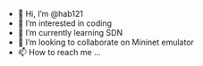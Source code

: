 - 👋 Hi, I’m @hab121
- 👀 I’m interested in coding
- 🌱 I’m currently learning SDN
- 💞️ I’m looking to collaborate on Mininet emulator
- 📫 How to reach me ...

<!---
hab121/hab121 is a ✨ special ✨ repository because its `README.md` (this file) appears on your GitHub profile.
You can click the Preview link to take a look at your changes.
--->
